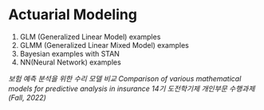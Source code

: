 # Actuarial Modeling

1. GLM (Generalized Linear Model) examples
2. GLMM (Generalized Linear Mixed Model) examples
3. Bayesian examples with STAN
4. NN(Neural Network) examples

*보험 예측 분석을 위한 수리 모델 비교*
*Comparison of various mathematical models for predictive analysis in insurance*
*14기 도전학기제 개인부문 수행과제 (Fall, 2022)*
